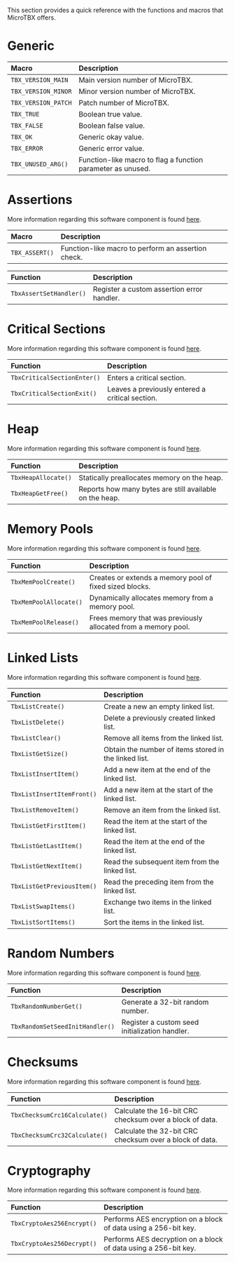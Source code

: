 This section provides a quick reference with the functions and macros that MicroTBX offers.

# Generic

| Macro                             | Description |
| :-------------------------------- | :---------- |
| `TBX_VERSION_MAIN`                | Main version number of MicroTBX. |
| `TBX_VERSION_MINOR`               | Minor version number of MicroTBX. |
| `TBX_VERSION_PATCH`               | Patch number of MicroTBX. |
| `TBX_TRUE`                        | Boolean true value. |
| `TBX_FALSE`                       | Boolean false value. |
| `TBX_OK`                          | Generic okay value. |
| `TBX_ERROR`                       | Generic error value. |
| `TBX_UNUSED_ARG()`                | Function-like macro to flag a function parameter as unused. |

# Assertions

More information regarding this software component is found [here](assertions.md).

| Macro                             | Description |
| :-------------------------------- | :---------- |
| `TBX_ASSERT()`                    | Function-like macro to perform an assertion check. |

| Function                          | Description |
| :-------------------------------- | :---------- |
| `TbxAssertSetHandler()`           | Register a custom assertion error handler. |

# Critical Sections

More information regarding this software component is found [here](critsect.md).

| Function                          | Description |
| :-------------------------------- | :---------- |
| `TbxCriticalSectionEnter()`       | Enters a critical section. |
| `TbxCriticalSectionExit()`        | Leaves a previously entered a critical section. |

# Heap

More information regarding this software component is found [here](heap.md).

| Function                          | Description |
| :-------------------------------- | :---------- |
| `TbxHeapAllocate()`               | Statically preallocates memory on the heap. |
| `TbxHeapGetFree()`                | Reports how many bytes are still available on the heap. |

# Memory Pools

More information regarding this software component is found [here](mempools.md).

| Function                          | Description |
| :-------------------------------- | :---------- |
| `TbxMemPoolCreate()`              | Creates or extends a memory pool of fixed sized blocks. |
| `TbxMemPoolAllocate()`            | Dynamically allocates memory from a memory pool. |
| `TbxMemPoolRelease()`             | Frees memory that was previously allocated from a memory pool. |

# Linked Lists

More information regarding this software component is found [here](lists.md).

| Function                          | Description |
| :-------------------------------- | :---------- |
| `TbxListCreate()`                 | Create a new an empty linked list. |
| `TbxListDelete()`                 | Delete a previously created linked list. |
| `TbxListClear()`                  | Remove all items from the linked list. |
| `TbxListGetSize()`                | Obtain the number of items stored in the linked list. |
| `TbxListInsertItem()`             | Add a new item at the end of the linked list. |
| `TbxListInsertItemFront()`        | Add a new item at the start of the linked list. |
| `TbxListRemoveItem()`             | Remove an item from the linked list. |
| `TbxListGetFirstItem()`           | Read the item at the start of the linked list. |
| `TbxListGetLastItem()`            | Read the item at the end of the linked list. |
| `TbxListGetNextItem()`            | Read the subsequent item from the linked list. |
| `TbxListGetPreviousItem()`        | Read the preceding item from the linked list. |
| `TbxListSwapItems()`              | Exchange two items in the linked list. |
| `TbxListSortItems()`              | Sort the items in the linked list. |

# Random Numbers

More information regarding this software component is found [here](random.md).

| Function                          | Description |
| :-------------------------------- | :---------- |
| `TbxRandomNumberGet()`            | Generate a 32-bit random number. |
| `TbxRandomSetSeedInitHandler()`   | Register a custom seed initialization handler. |

# Checksums

More information regarding this software component is found [here](checksum.md).

| Function                          | Description |
| :-------------------------------- | :---------- |
| `TbxChecksumCrc16Calculate()`     | Calculate the 16-bit CRC checksum over a block of data. |
| `TbxChecksumCrc32Calculate()`     | Calculate the 32-bit CRC checksum over a block of data. |

# Cryptography

More information regarding this software component is found [here](crypto.md).

| Function                          | Description |
| :-------------------------------- | :---------- |
| `TbxCryptoAes256Encrypt()`        | Performs AES encryption on a block of data using a 256-bit key. |
| `TbxCryptoAes256Decrypt()`        | Performs AES decryption on a block of data using a 256-bit key. |
